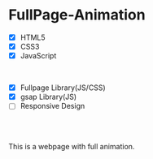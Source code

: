 # FullPage-Animation
 
- [x] HTML5 
- [x] CSS3
- [x] JavaScript

<br />

- [x] Fullpage Library(JS/CSS)
- [x] gsap Library(JS)
- [ ] Responsive Design

<br />
<br />

This is a webpage with full animation.
